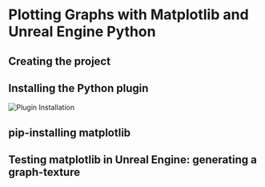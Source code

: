 # Plotting Graphs with Matplotlib and Unreal Engine Python


## Creating the project


## Installing the Python plugin

![Plugin Installation](https://github.com/20tab/UnrealEnginePython/blob/master/tutorials/PlottingGraphsWithMatplotlibAndUnrealEnginePython_Assets/plugin_enable.png)

## pip-installing matplotlib

## Testing matplotlib in Unreal Engine: generating a graph-texture


